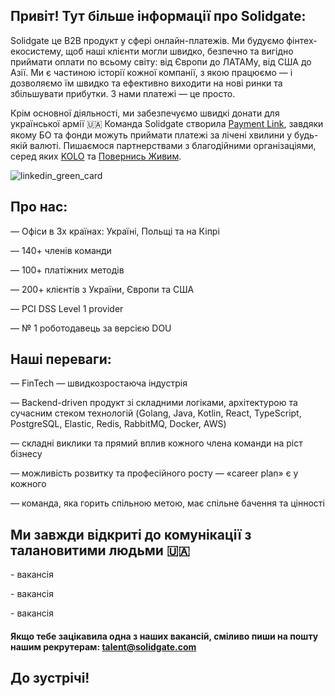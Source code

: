 ## Привіт! <a> Тут більше інформації про Solidgate:
<p> Solidgate це В2В продукт у сфері онлайн-платежів. Ми будуємо фінтех-екосистему, щоб наші клієнти могли швидко, безпечно та вигідно приймати оплати по всьому світу: від Європи до ЛАТАМу, від США до Азії. Ми є частиною історії кожної компанії, з якою працюємо — і дозволяємо їм швидко та ефективно виходити на нові ринки та збільшувати прибутки. З нами платежі — це просто.

<p></p>

<p> Крім основної діяльності, ми забезпечуємо швидкі донати для української армії 🇺🇦 <a> Команда Solidgate створила  <a href="https://ain.ua/2022/07/29/charity-payment-link/">Payment Link</a>, завдяки якому БО та фонди можуть приймати платежі за лічені хвилини у будь-якій валюті. <a> Пишаємося партнерствами з благодійними організаціями, серед яких <a href="https://koloua.com/">KOLO</a> та <a href="https://savelife.in.ua/">Повернись Живим</a>.
<p> </p>
<p align="center">
  
![linkedin_green_card](https://github.com/solidgatehiring/solidgatehiring/assets/142014633/70f558d9-7d5c-4b84-83e6-504b9eb7264f)

## Про нас:
<p> — Офіси в 3х країнах: Україні, Польщі та на Кіпрі
<p> — 140+ членів команди
<p> — 100+ платіжних методів
<p> — 200+ клієнтів з України, Європи та США
<p> — PCI DSS Level 1 provider
<p> — № 1 роботодавець за версією DOU
  
## Наші переваги:
</p> — FinTech — швидкозростаюча індустрія
</p> — Backend-driven продукт зі складними логіками, архітектурою та сучасним стеком технологій (Golang, Java, Kotlin, React, TypeScript, PostgreSQL, Elastic, Redis, RabbitMQ, Docker, AWS)
</p> — складні виклики та прямий вплив кожного члена команди на ріст бізнесу
</p> — можливість розвитку та професійного росту — «career plan» є у кожного
</p> — команда, яка горить спільною метою, має спільне бачення та цінності

## Ми завжди відкриті до комунікації з талановитими людьми </a> 🇺🇦 
<a> <p> <p> - вакансія <a> <p> </p> - вакансія <a> <p> </p> - вакансія <a> <p> </p>  
<p>

#### Якщо тебе зацікавила одна з наших вакансій, сміливо пиши на пошту нашим рекрутерам: talent@solidgate.com
<p> </p>

## До зустрічі!




